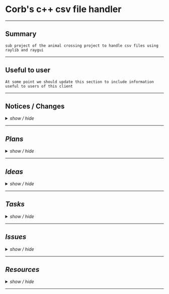 <!-- ===================================================================================== -->
<!-- ===================================================================================== -->
<!--                                                                                       -->
<!--        Project:    cpp_csv_handler                                                    -->
<!--         Branch:    main                                                               -->
<!--        Created:    2023-01-13                                                         -->
<!--    Last update:    2023-01-14                                                         -->
<!--         Author:    Corbeau217                                                         -->
<!--                                                                                       -->
<!--        Repo URL:                                                                      -->
<!-- https://github.com/corbeau217/cpp_csv_handler/                                        -->
<!--                                                                                       -->
<!-- ===================================================================================== -->
<!-- ===================================================================================== -->

<h1> Corb's c++ csv file handler </h1>

<!-- ===================================================================================== -->
<hr /><!-- =============================================================================== -->
<!-- ===================================================================================== -->

<h2>Summary</h2>
<code>sub project of the animal crossing project to handle csv files using raylib and raygui</code>

<!-- ===================================================================================== -->
<hr /><!-- =============================================================================== -->
<!-- ===================================================================================== -->

<h2>Useful to user</h2>
<code>At some point we should update this section to include information useful to users of this client</code>
<!-- add in to this section information about the folders needed and placement of files -->
<!-- folders needed in workspace folder: build, external, resources -->
<!--    inside 'external' folder we need the 'raygui-3.2', and 'raylib-4.2.0', for cmake -->

<!-- ===================================================================================== -->
<hr /><!-- =============================================================================== -->
<!-- ===================================================================================== -->

<h2>Notices / Changes</h2>
<!-- notices / changes dropdown -->
<details>
    <summary><i>show / hide</i></summary>
    <ul>
        <li><code>[from source project README.md relating to this code]</code>
            <ul>
                <li>
                    <details>
                        <summary>[ show / hide ]</summary>
                        <ul>
                            <!-- ======================================== -->
                            <!-- ======= change notes from origin ======= -->
                            <!-- ======================================== -->
                            <li><code>[24/12/22]</code> ---> <i>ported readme from <code>cpp_newer_modeller</code> (private repo at the time)</i>
                                <details>
                                    <summary><i>show / hide</i></summary>
                                    <ul>
                                        <li><code> ===== ===== ===== ===== ===== </code></li>
                                        <li><code>[12:27am]</code> ---> <i>started working on cmake handling of raylib and raygui</li>
                                        <li><code>[03:25am]</code> ---> <i><a href="https://media.tenor.com/tWZeezTVHwQAAAAC/jarjar-binks.gif"><code>mygiveupjarjar.gif</code></a> no more pre-fetching the packages for now, just download them myself yemstve, we goto the store first bc need a break or brain will break</i></li>
                                        <li><code>[04:55am]</code> ---> <i>we got it working with cmake and provided libraries</i></li>
                                        <li><code> ===== ===== ===== ===== ===== </code></li>
                                    </ul>
                                </details>
                            </li>
                            <li><code>[25/12/22] to [28/12/22][07:03pm]</code> ---> <i>CSV file reader handle added which took some effort and planning but was constructed really haphazardly so maybe need revisiting</i></li>
                            <li><code>[28/12/22]</code> ---> <i>additional changes after finishing CSV file reader</i>
                                <details>
                                    <summary><i>show / hide</i></summary>
                                    <ul>
                                        <li><code> ===== ===== ===== ===== ===== </code></li>
                                        <li><code>[07:03pm]</code> ---> <i>added include statement for <code>CSVRead.hpp</code></i></li>
                                        <li><code>[07:03pm]</code> ---> <i>will need a list of the CSV files and then can begin working on something to search them for similarities</i></li>
                                        <li><code> ===== ===== ===== ===== ===== </code></li>
                                    </ul>
                                </details>
                            </li>
                            <li><code>[30/12/22]</code> ---> <i>setting up data handles</i>
                                <details>
                                    <summary><i>show / hide</i></summary>
                                    <ul>
                                        <li><code> ===== ===== ===== ===== ===== </code></li>
                                        <li><code>[07:34pm]</code> ---> <i>added in stubs for data handle and ideas as comments</i></li>
                                        <li><code> ===== ===== ===== ===== ===== </code></li>
                                    </ul>
                                </details>
                            </li>
                            <li><code>[31/12/22]</code> ---> <i>we making a spreadsheet thinger</i>
                                <details>
                                    <summary><i>show / hide</i></summary>
                                    <ul>
                                        <li><code> ===== ===== ===== ===== ===== </code></li>
                                        <li><code>[01:12pm]</code> ---> <i>we start the structure i guess</i></li>
                                        <li><code>[03:10pm]</code> ---> <i>eyes glazed over from this tutorial, so stopped trying to library in cmake for now, just hardcoding it:</i>
                                            <ul>
                                                <li><a href="https://decovar.dev/blog/2021/03/08/cmake-cpp-library/">tutorial in question</a></li>
                                            </ul>
                                        </li>
                                        <li><code> ----- ----- ----- ----- ----- </code></li>
                                        <li><code>[04:17pm]</code> ---> <i>added in some stubs for <code>CorbSheet</code>, which will have:</i>
                                            <ul>
                                                <li><i><code>CorbCell</code>: holds our drawn content for values</i></li>
                                                <li><i><code>CorbGrid</code>: holds our <code>CorbCell</code> instances</i></li>
                                                <li><i><code>CorbSheet</code>: project specialised <code>Client</code> class</i></li>
                                            </ul>
                                        </li>
                                        <li><code>[04:19pm]</code> ---> <i>still need to add in code for handling csv data and putting it into our grid</i></li>
                                        <li><code> ===== ===== ===== ===== ===== </code></li>
                                    </ul>
                                </details>
                            </li>
                            <li><code>[01/01/23]</code> ---> <i>cleaning up <code>CSVRead</code> errors</i>
                                <details>
                                    <summary><i>show / hide</i></summary>
                                    <ul>
                                        <li><code> ===== ===== ===== ===== ===== </code></li>
                                        <li><code>[12:07pm]</code> ---> <i>fixed up issue with signature of <code>CSV::getTokenList</code> not having correct parameters for both definition and declaration</i></li>
                                        <li><code>[12:07pm]</code> ---> <i>moved <code>static</code> methods of <code>CSV::Handler</code> to namespace scope</i></li>
                                        <li><code>[12:07pm]</code> ---> <i>fixed issue with <code>CSV::getFilestreamLines</code> not keeping the reference of the <code>ifstream</code> parameter by changing to pass by address</i></li>
                                        <li><code>[12:07pm]</code> ---> <i>changed <code>CSV::getTokenList</code> to have <code>currChar</code> as string, and cleaned up the conditionals relating to it</i></li>
                                        <li><code> ----- ----- ----- ----- ----- </code></li>
                                        <li><code>[01:03pm]</code> ---> <i>completed <code>Main.cpp::getTableObjects</code></i></li>
                                        <li><code>[01:07pm]</code> ---> <i>began work on <code>Main.cpp::getTableHeaderLists</code></i></li>
                                        <li><code> ----- ----- ----- ----- ----- </code></li>
                                        <li><code>[01:20pm]</code> ---> <i>updated <code>CSV::Handler::get</code> to use <code>col/row</code> instead of <code>x/y</code></i></li>
                                        <li><code>[01:23pm]</code> ---> <i>finished <code>Main.cpp::getTableHeaderLists</code></i></li>
                                        <li><code> ----- ----- ----- ----- ----- </code></li>
                                        <li><code>[01:35pm]</code> ---> <i>added in <code>Main.cpp::listHasItem</code> for searching a list for an exact match to a string</i></li>
                                        <li><code>[01:42pm]</code> ---> <i>completed definition of <code>Main.cpp::getUniqueFieldsList</code></i></li>
                                        <li><code>[02:05pm]</code> ---> <i>completed definition of <code>Main.cpp::getTablesContainingFieldList</code></i></li>
                                        <li><code> ----- ----- ----- ----- ----- </code></li>
                                        <li><code>[02:54pm]</code> ---> <i>completed construction of code including testing code in <code>Main.cpp::main</code></i></li>
                                        <li><code>[03:26pm]</code> ---> <i>fixed issue in <code>CSV::Handle::process()</code></i></li>
                                        <li><code>[03:48pm]</code> ---> <i>fixed <code>CSV::getTokenStackAsString</code> and <code>CSV::getCSVTokenList</code> not correctly accessing chars/strings</i></li>
                                        <li><code> ----- ----- ----- ----- ----- </code></li>
                                        <li><code>[03:57pm]</code> ---> <i>added code to <code>CSV::Handler::process()</code> to tidy up incomplete rows</i></li>
                                        <li><code> ----- ----- ----- ----- ----- </code></li>
                                        <li><code>[04:07pm]</code> ---> <i>currently code runs and works, but to have the output/dump for fields or tables you need to define <code>DUMP_ALL_TABLE_DATA</code> for tables, and <code>DUMP_ALL_FIELD_DATA</code> for fields</i></li>
                                        <li><code> ===== ===== ===== ===== ===== </code></li>
                                    </ul>
                                </details>
                            </li>
                            <li><code>[05/01/23]</code> ---> <i>declaration and definitions of the <code>CorbSheet</code> stuff</i>
                                <details>
                                    <summary><i>show / hide</i></summary>
                                    <ul>
                                        <li><code> ===== ===== ===== ===== ===== </code></li>
                                        <li><code>[02:55pm]</code> ---> <i>finished basic declarations for the <code>CorbSheet</code> situation</i></li>
                                        <li><code>[03:00pm]</code> ---> <i>cleaned up the <code>./Main.cpp</code> to use preprocessor definitions for choosing what code is run</i></li>
                                        <li><code> ----- ----- ----- ----- ----- </code></li>
                                        <li><code>[03:06pm]</code> ---> <i>added in some code to use the <code>CorbSheet</code> code as part of <code>Main.cpp::appHandle()</code></i></li>
                                        <li><code> ----- ----- ----- ----- ----- </code></li>
                                        <li><code>[03:16pm]</code> ---> <i>modified cell draw structure to use more raygui functions and provided a non raygui implementation commented out</i></li>
                                        <li><code>[03:16pm]</code> ---> <i>setup the CSV processing code to be used based on preprocessor value to speed up testing of the GUI code</i></li>
                                        <li><code> ----- ----- ----- ----- ----- </code></li>
                                        <li><code>[03:23pm]</code> ---> <i>completed the implementation of basic <code>CorbSheet</code> and verified that it is working as intended, however the text size is too large and the cells are too small</i></li>
                                        <li><code> ----- ----- ----- ----- ----- </code></li>
                                        <li><code>[03:36pm]</code> ---> <i>added some tasks to <code>./docs/README.md</code> tasks section</i></li>
                                        <li><code>[04:11pm]</code> ---> <i>completed merging stale branch structure back to main branch in github repositiory</i></li>
                                        <li><code> ===== ===== ===== ===== ===== </code></li>
                                    </ul>
                                </details>
                            </li>
                            <li><code>[10/01/23]</code> ---> <i>improvements and changes to <code>CorbSheet</code>/<code>CorbTable</code></i>
                                <details>
                                    <summary><i>show / hide</i></summary>
                                    <ul>
                                        <li><code> ===== ===== ===== ===== ===== </code></li>
                                        <li><code>[01:03pm]</code> ---> <i>added in some documentation to <code>README.md</code> for contained sub projects</i></li>
                                        <li><code>[01:03pm]</code> ---> <i>hypothesized a change to the name of our library for handling the data</i></li>
                                        <li><code>[01:11pm]</code> ---> <i>added a summary of written ideas to the ideas section of <code>README.md</code></i></li>
                                        <li><code> ===== ===== ===== ===== ===== </code></li>
                                    </ul>
                                </details>
                            </li>
                        </ul>
                    </details>
                </li>
            </ul>
        </li>
        <!-- ======================================== -->
        <!-- === beginning of notes for this repo === -->
        <!-- ======================================== -->
        <li><code>[13/01/23]</code> ---> <i>port from <code>cpp_csv_handle</code></i>
            <details>
                <summary><i>show / hide</i></summary>
                <ul>
                    <li><code> ===== ===== ===== ===== ===== </code></li>
                    <li><code>[11:57am]</code> ---> <i>completed restructure of notices section of <code>README.md</code> and copied across some of the file structur</i></li>
                    <li><code>[12:09pm]</code> ---> <i>completed porting of files and cmake configure</i></li>
                    <li><code> ----- ----- ----- ----- ----- </code></li>
                    <li><code>[02:53pm]</code> ---> <i> began refactoring the <code>CorbSheet.hpp</code> to use our new formatting</i></li>
                    <li><code> ----- ----- ----- ----- ----- </code></li>
                    <li><code>[05:23pm]</code> ---> <i>changed the <code>CorbGrid</code> to no longer using a cell instance</i></li>
                    <li><code>[05:23pm]</code> ---> <i>added in a task for suggested cell data handle holding references to the col/row</i></li>
                    <li><code> ----- ----- ----- ----- ----- </code></li>
                    <li><code>[00:00pm]</code> ---> <i></i></li>
                    <li><code> ===== ===== ===== ===== ===== </code></li>
                </ul>
            </details>
        </li>
        <li><code>[14/01/23]</code> ---> <i>minor changes</i>
            <details>
                <summary><i>show / hide</i></summary>
                <ul>
                    <li><code> ===== ===== ===== ===== ===== </code></li>
                    <li><code>[04:10am]</code> ---> <i>fixed bug in cell drawing where they werent offset by grid view space position</i></li>
                    <li><code>[01:14pm]</code> ---> <i>removed some of the TODO statements in <code>CorbCell</code></i></li>
                    <li><code>[01:14pm]</code> ---> <i>changed the window title to be correct for current project</i></li>
                    <li><code> ----- ----- ----- ----- ----- </code></li>
                    <li><code>[01:17pm]</code> ---> <i>changed <code>README.md</code> to strikethrough the tasks complete</i></li>
                    <li><code> ----- ----- ----- ----- ----- </code></li>
                    <li><code>[01:32pm]</code> ---> <i>added in <code>RefSpace</code> which is a copy of <code>raylib</code>'s <code>Rectangle</code> structure but takes references</i></li>
                    <li><code>[01:32pm]</code> ---> <i>prepared directory for initial repository push to track further changes during spelling correction/refactoring to have cell use references</i></li>
                    <li><code> ----- ----- ----- ----- ----- </code></li>
                    <li><code>[02:04pm]</code> ---> <i>added a testing section to <code>./Main.cpp</code></i></li>
                    <li><code>[03:07pm]</code> ---> <i>provided some tested data for address containers in <code>./Main.cpp</code></i></li>
                    <li><code> ----- ----- ----- ----- ----- </code></li>
                    <li><code>[00:00pm]</code> ---> <i></i></li>
                    <li><code>[00:00pm]</code> ---> <i></i></li>
                    <li><code> ===== ===== ===== ===== ===== </code></li>
                </ul>
            </details>
        </li>
        <li><code>[16/01/23]</code> ---> <i>reimplementing the <code>CorbCell</code> objects</i>
            <details>
                <summary><i>show / hide</i></summary>
                <ul>
                    <li><code> ===== ===== ===== ===== ===== </code></li>
                    <li><code>[01:51pm]</code> ---> <i>restructured <code>CorbCell</code> to use a shared reference member for position/size based on col/row</i></li>
                    <li><code>[01:51pm]</code> ---> <i>restructured <code>CorbCell</code> draw method to use <code>raylib</code> methods so each cell isnt required to have a rectangle member</i></li>
                    <li><code> ----- ----- ----- ----- ----- </code></li>
                    <li><code>[00:00pm]</code> ---> <i></i></li>
                    <li><code> ----- ----- ----- ----- ----- </code></li>
                    <li><code>[00:00pm]</code> ---> <i></i></li>
                    <li><code>[00:00pm]</code> ---> <i></i></li>
                    <li><code> ===== ===== ===== ===== ===== </code></li>
                </ul>
            </details>
        </li>
        <li><code>[17/01/23]</code> ---> <i>changes on this day</i>
            <details>
                <summary><i>show / hide</i></summary>
                <ul>
                    <li><code> ===== ===== ===== ===== ===== </code></li>
                    <li><code>[11:52am]</code> ---> <i>changed some minor things in <code>README.md</code></i></li>
                    <li><code>[12:15pm]</code> ---> <i>added in containers for color/border size/text size to the cell objects</i></li>
                    <li><code> ----- ----- ----- ----- ----- </code></li>
                    <li><code>[01:16pm]</code> ---> <i>changed over to having variable and offsetting the drawing of cells correctly (not including grid border size)</i></li>
                    <li><code> ----- ----- ----- ----- ----- </code></li>
                    <li><code>[00:00pm]</code> ---> <i></i></li>
                    <li><code>[00:00pm]</code> ---> <i></i></li>
                    <li><code> ===== ===== ===== ===== ===== </code></li>
                </ul>
            </details>
        </li>
        <li></li>
        <li></li>
    </ul>
</details>

<!-- ===================================================================================== -->
<hr /><!-- =============================================================================== -->
<!-- ===================================================================================== -->

<h2>Plans</h2>
<!-- Plans dropdown -->
<details>
    <summary><i>show / hide</i></summary>
    <ul>
        <li></li>
        <li></li>
        <li></li>
        <li></li>
    </ul>
</details>

<!-- ===================================================================================== -->
<hr /><!-- =============================================================================== -->
<!-- ===================================================================================== -->

<h2>Ideas</h2>
<!-- Ideas dropdown -->
<details>
    <summary><i>show / hide</i></summary>
    <ul>
        <li><code> ===== ===== ===== ===== ===== </code></li>
        <li><code>[from source project README.md relating to this code]</code>
            <ul>
                <li>
                    <details>
                        <summary>[ show / hide ]</summary>
                        <ul>
                            <!-- ======================================== -->
                            <!-- ========== Ideas from origin  ========== -->
                            <!-- ======================================== -->
                            <li><code>[10/01/23][01:05pm]</code> ---> <i>change to the structure of our <code>CorbSheet</code> code:</i>
                                <ul>
                                    <li><s>has offset for position of drawing pixels</s></li> <!-- ye -->
                                    <li><i>uses drawable structure from other projects</i></li>
                                    <li><s>calculates a cell's position and size when the table is loaded</s></li> <!-- ye -->
                                    <li><i>change to file formatting</i>
                                        <ul>
                                            <li><i>use some sort of seperator for each table contained in a file including table name</i></li>
                                            <li><i>maybe also include the table sizing in that header</i></li>
                                            <li><i>have a line that says the character limit of each column after the column names</i></li>
                                            <li><i>modularise the concept of the table for the different parts?</i></li>
                                            <li><i></i></li>
                                        </ul>
                                    </li>
                                    <li><i>have the header row as seperately stored to the table entries</i></li>
                                    <li><i>each cell is given the data that it draws by the table? when we do concurrent stuff</i></li>
                                    <li><i>have a cell as just a structure for relative position and size</i></li>
                                    <li><i></i></li>
                                </ul>
                            </li>
                        </ul>
                    </details>
                </li>
            </ul>
        </li>
        <!-- ======================================== -->
        <!-- === beginning of ideas for this repo === -->
        <!-- ======================================== -->
        <li><code> ----- ----- ----- ----- ----- </code></li>
        <li><code>[13/01/23][05:28pm]</code> ---> <s>change the cell structure to be holding references for positioning, where the references are to data held in grid shared for a column or a row</s></li> <!-- ye -->
        <li><code> ----- ----- ----- ----- ----- </code></li>
        <li><code>[00/01/23][00:00xx]</code> ---> <i></i></li>
        <li><code>[00/01/23][00:00xx]</code> ---> <i></i></li>
        <li><code> ----- ----- ----- ----- ----- </code></li>
        <li><code>[00/01/23][00:00xx]</code> ---> <i></i></li>
        <li><code>[00/01/23][00:00xx]</code> ---> <i></i></li>
        <li><code> ===== ===== ===== ===== ===== </code></li>
    </ul>
</details>

<!-- ===================================================================================== -->
<hr /><!-- =============================================================================== -->
<!-- ===================================================================================== -->

<h2>Tasks</h2>
<!-- tasks dropdown -->
<details>
    <summary><i>show / hide</i></summary>
    <ul>
        <li><code> ===== ===== ===== ===== ===== </code></li>
        <li><code>[from source project README.md relating to this code]</code>
            <ul>
                <li>
                    <details>
                        <summary>[ show / hide ]</summary>
                        <ul>
                            <!-- ======================================== -->
                            <!-- ========== Tasks from origin  ========== -->
                            <!-- ======================================== -->
                            <li><code>[05/01/23][03:27pm]</code> ---> <i>add in some more functionality to <code>CorbSheet</code></i>
                                <details>
                                    <summary><i>[ show / hide ]</i></summary>
                                    <ul>
                                        <li><i><code>CorbCell</code> member variables for:</i>
                                            <ul>
                                                <li><i>hover color</i></li>
                                                <li><i>background/border color</i></li>
                                                <li><i>text color</i></li>
                                            </ul>
                                        </li>
                                        <li><i><code>CorbGrid</code> member variables for:</i>
                                            <ul>
                                                <li><i>hover col/row index</i></li>
                                                <li><i>background/border color</i></li>
                                                <li><s><code>colWidthPx</code> as a list</s></li> <!-- ye -->
                                            </ul>
                                        </li>
                                        <li><i><code>CorbSheet</code> code handle for:</i>
                                            <ul>
                                                <li><s>veiwing col/row index and veiwing col/row count code</s></li> <!-- ye -->
                                                <li><i>mouse position translation to viewing row/col index</i></li>
                                                <li><i>data handle inputing into the grid instance from 2D list of strings</i></li>
                                            </ul>
                                        </li>
                                        <li><i></i></li>
                                    </ul>
                                </details>
                            </li>
                        </ul>
                    </details>
                </li>
            </ul>
        </li>
        <!-- ======================================== -->
        <!-- === beginning of tasks for this repo === -->
        <!-- ======================================== -->
        <li><code> ----- ----- ----- ----- ----- </code></li>
        <li><code>[13/01/23][02:53pm]</code> ---> <code>CorbGrid</code> ---> <s>change column size and row size to list</s></li> <!-- ye -->
        <li><code>[13/01/23][02:53pm]</code> ---> <code>CorbGrid</code> ---> <s>add in the position vars as list for col and row</s></li> <!-- ye -->
        <li><code>[13/01/23][02:53pm]</code> ---> <code>CorbGrid</code> ---> <s>add in 2D vector of strings</s></li> <!-- ye -->
        <li><code>[13/01/23][02:53pm]</code> ---> <code>CorbGrid</code> ---> <s>change draw to using the new available values instead of the <code>CorbCell</code> instances</s></li> <!-- ye -->
        <li><code> ----- ----- ----- ----- ----- </code></li>
        <li><code>[13/01/23][03:56pm]</code> ---> <code>CorbGrid</code> ---> <s>have the veiwing things calculated as asking if they're inside the veiwing space</s></li> <!-- ye -->
        <!-- ---------------------------------------- -->
        <li><code> ----- ----- ----- ----- ----- </code></li>
        <li><code>[13/01/23][05:09pm]</code> ---> <code>CorbGrid</code> ---> <i>change to using a <code>CorbRectangle</code> or <code>CorbCellDrawLocation</code></i></li>
        <li><code>[16/01/23][01:05pm]</code> ---> <code>CorbCell</code> ---> <i>using the float address containers for shared memory by column/row</i></li>
        <li><code>[16/01/23][01:15pm]</code> ---> <code>CorbCell</code> ---> <i>needs to also do the same for the column/row index</i></li>
        <li><code> ----- ----- ----- ----- ----- </code></li>
        <li><code>[00/01/23][00:00xx]</code> ---> <i></i></li>
        <li><code>[00/01/23][00:00xx]</code> ---> <i></i></li>
        <li><code> ----- ----- ----- ----- ----- </code></li>
        <li><code>[00/01/23][00:00xx]</code> ---> <i></i></li>
        <li><code>[00/01/23][00:00xx]</code> ---> <i></i></li>
        <li><code> ----- ----- ----- ----- ----- </code></li>
        <li><code>[00/01/23][00:00xx]</code> ---> <i></i></li>
        <li><code>[00/01/23][00:00xx]</code> ---> <i></i></li>
        <li><code> ----- ----- ----- ----- ----- </code></li>
        <li><code>[14/01/23][01:19pm]</code> ---> <code>[cpp_csv_handler]</code> ---> <i>get cmake to treat our code sections as static libraries correctly</i></li>
        <li><code> ===== ===== ===== ===== ===== </code></li>
    </ul>
</details>

<!-- ===================================================================================== -->
<hr /><!-- =============================================================================== -->
<!-- ===================================================================================== -->

<h2>Issues</h2>
<!-- Issues dropdown -->
<details>
    <summary><i>show / hide</i></summary>
    <ul>
        <li><code> ===== ===== ===== ===== ===== </code></li>
        <li><code>[14/01/23][01:36pm]</code> ---> <i>cell drawing isnt inside the border of the grid due to border going inwards from boundary pixels</i></li>
        <li><code>[14/01/23][01:36pm]</code> ---> <i>text in cell is too far to the left</i></li>
        <li><code>[14/01/23][01:36pm]</code> ---> <i>text in cell isnt properly shortened to the cell size</i>
            <ul>
                <li><i>( font isnt monospace so would need to be calculated from each font's glyph size )</i></li>
            </ul>
        </li>
        <li><code>[14/01/23][01:36pm]</code> ---> <i>currently cell isnt its own instance to improve code speed but should be used with references to shared data fields in column/row</i></li>
        <li><code>[16/01/23][01:13pm]</code> ---> <i>cell also doesnt share the memory for column index or row index</i></li>
        <li><code> ----- ----- ----- ----- ----- </code></li>
        <li><code>[14/01/23][01:42pm]</code> ---> <i>border is a magic number for cells and grid</i></li>
        <li><code>[14/01/23][01:42pm]</code> ---> <i>no color storage for any ui elements, using magic color values</i></li>
        <li><code> ----- ----- ----- ----- ----- </code></li>
        <li><code>[14/01/23][01:42pm]</code> ---> <i>incorrect spelling of "view" throughout the project as "veiw"</i></li>
        <li><code>[14/01/23][01:42pm]</code> ---> <i>old TODO statements in code that should be updated</i></li>
        <li><code> ----- ----- ----- ----- ----- </code></li>
        <li><code>[14/01/23][01:42pm]</code> ---> <i>no mouse tracking</i></li>
        <li><code> ----- ----- ----- ----- ----- </code></li>
        <li><code>[16/01/23][01:51pm]</code> ---> <i>draws cells from top left without offsetting by grid position</i></li>
        <li><code> ----- ----- ----- ----- ----- </code></li>
        <li><code>[00/01/23][00:00xx]</code> ---> <i></i></li>
        <li><code>[00/01/23][00:00xx]</code> ---> <i></i></li>
        <li><code> ----- ----- ----- ----- ----- </code></li>
        <li><code>[00/01/23][00:00xx]</code> ---> <i></i></li>
        <li><code>[00/01/23][00:00xx]</code> ---> <i></i></li>
        <li><code>[00/01/23][00:00xx]</code> ---> <i></i></li>
        <li><code> ===== ===== ===== ===== ===== </code></li>
    </ul>
</details>

<!-- ===================================================================================== -->
<hr /><!-- =============================================================================== -->
<!-- ===================================================================================== -->

<h2>Resources</h2>
<!-- Resources dropdown -->
<details>
    <summary><i>show / hide</i></summary>
    <ul>
        <li><code> ===== ===== ===== ===== ===== </code></li>
        <li><i>C++ resources</i>
            <details>
                <summary><i>show / hide</i></summary>
                <ul>
                    <li><a href="https://github.com/raysan5/raylib">raylib</a> [<code>raysan5</code>]</li>
                    <li><a href="https://github.com/raysan5/raygui">raygui</a> [<code>raysan5</code>]</li>
                    <li><a href="https://github.com/Treeki/imgui">dear imgui</a> [<code>Ash Wolf (@_Ninji)</code>]</li>
                    <li><a href="https://github.com/Treeki/VulpIRC">VulpIRC</a> [<code>Ash Wolf (@_Ninji)</code>]</li>
                    <li><a href="https://github.com/Treeki/GenericIRC">GenericIRC</a> [<code>Ash Wolf (@_Ninji)</code>]</li>
                    <li><a href="https://github.com/WerWolv/ImHex">ImHex editor thingy</a> <i>[remember how we thought of this and then got distracted?]</i></li>
                    <li><a href="https://github.com/bkaradzic/bgfx">some rendering thingy?</a> <i>seems neat</i></li>
                    <li><a href="https://learn.microsoft.com/en-us/cpp/standard-library/file-system-navigation?view=msvc-170#paths">has some neat stuff about paths</a></li>
                    <li><a href=""></a></li>
                    <li><a href=""></a></li>
                </ul>
            </details>
        </li>
        <li><code> ----- ----- ----- ----- ----- </code></li>
        <li><i>source database used in this project</i>
            <ul>
                <li><a href="https://docs.google.com/spreadsheets/d/13d_LAJPlxMa_DubPTuirkIV4DERBMXbrWQsmSh8ReK4/edit">masterdoc google sheets link</a></li>
                <li><a href="https://cdn.acnhapi.com/">acnh api link</a></li>
            </ul>
        </li>
        <li><code> ----- ----- ----- ----- ----- </code></li>
        <li><i></i>
            <ul>
                <li><a href=""></a></li>
                <li><a href=""></a></li>
                <li><a href=""></a></li>
            </ul>
        </li>
        <li><code> ----- ----- ----- ----- ----- </code></li>
        <li><i></i></li>
        <li><i></i></li>
        <li><code> ===== ===== ===== ===== ===== </code></li>
    </ul>
</details>

<!-- ===================================================================================== -->
<hr /><!-- =============================================================================== -->
<!-- ===================================================================================== -->